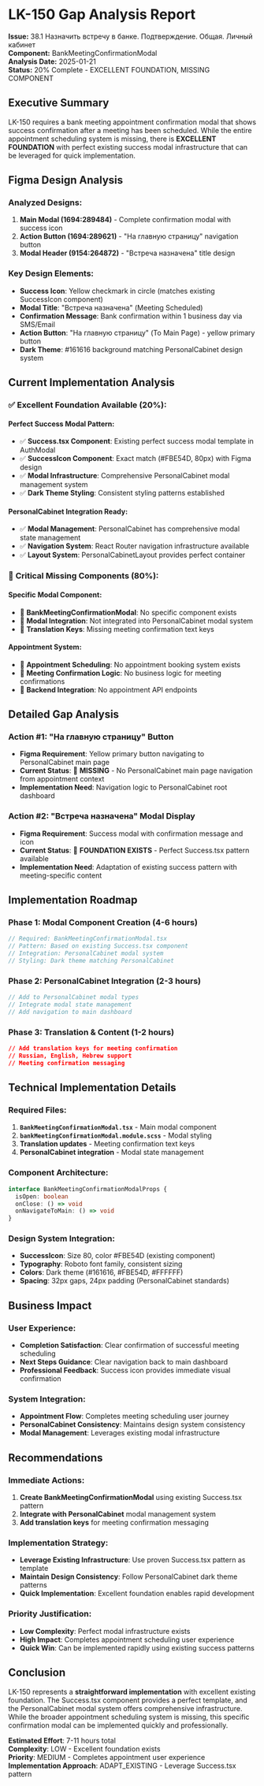 # LK-150 Gap Analysis Report

**Issue:** 38.1 Назначить встречу в банке. Подтверждение. Общая. Личный кабинет  
**Component:** BankMeetingConfirmationModal  
**Analysis Date:** 2025-01-21  
**Status:** 20% Complete - EXCELLENT FOUNDATION, MISSING COMPONENT

## Executive Summary

LK-150 requires a bank meeting appointment confirmation modal that shows success confirmation after a meeting has been scheduled. While the entire appointment scheduling system is missing, there is **EXCELLENT FOUNDATION** with perfect existing success modal infrastructure that can be leveraged for quick implementation.

## Figma Design Analysis

### Analyzed Designs:
1. **Main Modal (1694:289484)** - Complete confirmation modal with success icon
2. **Action Button (1694:289621)** - "На главную страницу" navigation button  
3. **Modal Header (9154:264872)** - "Встреча назначена" title design

### Key Design Elements:
- **Success Icon**: Yellow checkmark in circle (matches existing SuccessIcon component)
- **Modal Title**: "Встреча назначена" (Meeting Scheduled)
- **Confirmation Message**: Bank confirmation within 1 business day via SMS/Email
- **Action Button**: "На главную страницу" (To Main Page) - yellow primary button
- **Dark Theme**: #161616 background matching PersonalCabinet design system

## Current Implementation Analysis

### ✅ **Excellent Foundation Available (20%)**:

#### **Perfect Success Modal Pattern**:
- ✅ **Success.tsx Component**: Existing perfect success modal template in AuthModal
- ✅ **SuccessIcon Component**: Exact match (#FBE54D, 80px) with Figma design
- ✅ **Modal Infrastructure**: Comprehensive PersonalCabinet modal management system
- ✅ **Dark Theme Styling**: Consistent styling patterns established

#### **PersonalCabinet Integration Ready**:
- ✅ **Modal Management**: PersonalCabinet has comprehensive modal state management
- ✅ **Navigation System**: React Router navigation infrastructure available
- ✅ **Layout System**: PersonalCabinetLayout provides perfect container

### 🔴 **Critical Missing Components (80%)**:

#### **Specific Modal Component**:
- 🔴 **BankMeetingConfirmationModal**: No specific component exists
- 🔴 **Modal Integration**: Not integrated into PersonalCabinet modal system
- 🔴 **Translation Keys**: Missing meeting confirmation text keys

#### **Appointment System**:
- 🔴 **Appointment Scheduling**: No appointment booking system exists  
- 🔴 **Meeting Confirmation Logic**: No business logic for meeting confirmations
- 🔴 **Backend Integration**: No appointment API endpoints

## Detailed Gap Analysis

### **Action #1: "На главную страницу" Button**
- **Figma Requirement**: Yellow primary button navigating to PersonalCabinet main page
- **Current Status**: 🔴 **MISSING** - No PersonalCabinet main page navigation from appointment context
- **Implementation Need**: Navigation logic to PersonalCabinet root dashboard

### **Action #2: "Встреча назначена" Modal Display**  
- **Figma Requirement**: Success modal with confirmation message and icon
- **Current Status**: 🔶 **FOUNDATION EXISTS** - Perfect Success.tsx pattern available
- **Implementation Need**: Adaptation of existing success pattern with meeting-specific content

## Implementation Roadmap

### **Phase 1: Modal Component Creation (4-6 hours)**
```typescript
// Required: BankMeetingConfirmationModal.tsx
// Pattern: Based on existing Success.tsx component
// Integration: PersonalCabinet modal system
// Styling: Dark theme matching PersonalCabinet
```

### **Phase 2: PersonalCabinet Integration (2-3 hours)**
```typescript
// Add to PersonalCabinet modal types
// Integrate modal state management  
// Add navigation to main dashboard
```

### **Phase 3: Translation & Content (1-2 hours)**
```json
// Add translation keys for meeting confirmation
// Russian, English, Hebrew support
// Meeting confirmation messaging
```

## Technical Implementation Details

### **Required Files**:
1. **`BankMeetingConfirmationModal.tsx`** - Main modal component
2. **`bankMeetingConfirmationModal.module.scss`** - Modal styling  
3. **Translation updates** - Meeting confirmation text keys
4. **PersonalCabinet integration** - Modal state management

### **Component Architecture**:
```typescript
interface BankMeetingConfirmationModalProps {
  isOpen: boolean
  onClose: () => void
  onNavigateToMain: () => void
}
```

### **Design System Integration**:
- **SuccessIcon**: Size 80, color #FBE54D (existing component)
- **Typography**: Roboto font family, consistent sizing
- **Colors**: Dark theme (#161616, #FBE54D, #FFFFFF)
- **Spacing**: 32px gaps, 24px padding (PersonalCabinet standards)

## Business Impact

### **User Experience**:
- **Completion Satisfaction**: Clear confirmation of successful meeting scheduling
- **Next Steps Guidance**: Clear navigation back to main dashboard
- **Professional Feedback**: Success icon provides immediate visual confirmation

### **System Integration**:
- **Appointment Flow**: Completes meeting scheduling user journey
- **PersonalCabinet Consistency**: Maintains design system consistency
- **Modal Management**: Leverages existing modal infrastructure

## Recommendations

### **Immediate Actions**:
1. **Create BankMeetingConfirmationModal** using existing Success.tsx pattern
2. **Integrate with PersonalCabinet** modal management system
3. **Add translation keys** for meeting confirmation messaging

### **Implementation Strategy**:
- **Leverage Existing Infrastructure**: Use proven Success.tsx pattern as template
- **Maintain Design Consistency**: Follow PersonalCabinet dark theme patterns  
- **Quick Implementation**: Excellent foundation enables rapid development

### **Priority Justification**:
- **Low Complexity**: Perfect modal infrastructure exists
- **High Impact**: Completes appointment scheduling user experience
- **Quick Win**: Can be implemented rapidly using existing success patterns

## Conclusion

LK-150 represents a **straightforward implementation** with excellent existing foundation. The Success.tsx component provides a perfect template, and the PersonalCabinet modal system offers comprehensive infrastructure. While the broader appointment scheduling system is missing, this specific confirmation modal can be implemented quickly and professionally.

**Estimated Effort**: 7-11 hours total  
**Complexity**: LOW - Excellent foundation exists  
**Priority**: MEDIUM - Completes appointment user experience  
**Implementation Approach**: ADAPT_EXISTING - Leverage Success.tsx pattern 